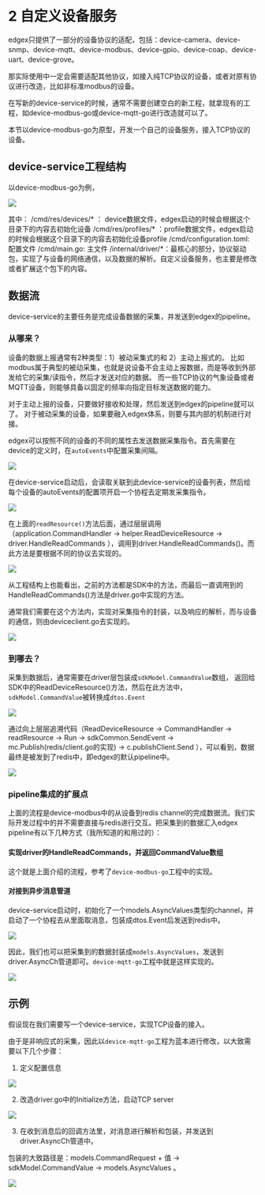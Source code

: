 # 2 自定义设备服务


edgex只提供了一部分的设备协议的适配，包括：device-camera、device-snmp、device-mqtt、device-modbus、device-gpio、device-coap、device-uart、device-grove。

那实际使用中一定会需要适配其他协议，如接入纯TCP协议的设备，或者对原有协议进行改造，比如非标准modbus的设备。

在写新的device-service的时候，通常不需要创建空白的新工程，就拿现有的工程，如device-modbus-go或device-mqtt-go进行改造就可以了。

本节以device-modbus-go为原型，开发一个自己的设备服务，接入TCP协议的设备。

## device-service工程结构

以device-modbus-go为例，

![](media/16481798708761/16481878438288.jpg)

其中：
/cmd/res/devices/* ： device数据文件，edgex启动的时候会根据这个目录下的内容去初始化设备
/cmd/res/profiles/* ：profile数据文件，edgex启动的时候会根据这个目录下的内容去初始化设备profile
/cmd/configuration.toml: 配置文件
/cmd/main.go: 主文件
/internal/driver/*：最核心的部分，协议驱动包，实现了与设备的网络通信，以及数据的解析。自定义设备服务，也主要是修改或者扩展这个包下的内容。


## 数据流

device-service的主要任务是完成设备数据的采集，并发送到edgex的pipeline。


### 从哪来？

设备的数据上报通常有2种类型：1）被动采集式的和 2）主动上报式的。
比如modbus属于典型的被动采集，也就是说设备不会主动上报数据，而是等收到外部发给它的采集/读指令，然后才发送对应的数据。
而一些TCP协议的气象设备或者MQTT设备，则能够具备以固定的频率向指定目标发送数据的能力。

对于主动上报的设备，只要做好接收和处理，然后发送到edgex的pipeline就可以了。
对于被动采集的设备，如果要融入edgex体系，则要与其内部的机制进行对接。

edgex可以按照不同的设备的不同的属性去发送数据采集指令。首先需要在device的定义时，在`autoEvents`中配置采集间隔。

![](media/16481798708761/16484334995880.jpg)


在device-service启动后，会读取关联到此device-service的设备列表，然后给每个设备的autoEvents的配置项开启一个协程去定期发采集指令。

![](media/16481798708761/16484352598743.jpg)



在上面的`readResource()`方法后面，通过层层调用（application.CommandHandler -> helper.ReadDeviceResource -> driver.HandleReadCommands ），调用到driver.HandleReadCommands()。而此方法是要根据不同的协议去实现的。

![](media/16481798708761/16484344176802.jpg)

从工程结构上也能看出，之前的方法都是SDK中的方法，而最后一直调用到的HandleReadCommands()方法是driver.go中实现的方法。

通常我们需要在这个方法内，实现对采集指令的封装，以及响应的解析，而与设备的通信，则由deviceclient.go去实现的。


![](media/16481798708761/16484351356790.jpg)


### 到哪去？

采集到数据后，通常需要在driver层包装成`sdkModel.CommandValue`数组， 返回给SDK中的ReadDeviceResource()方法，然后在此方法中，`sdkModel.CommandValue`被转换成`dtos.Event`


![](media/16481798708761/16484357074493.jpg)

通过向上层层追溯代码（ReadDeviceResource -> CommandHandler -> readResource -> Run -> sdkCommon.SendEvent ->  mc.Publish(redis/client.go的实现) -> c.publishClient.Send ），可以看到，数据最终是被发到了redis中，即edgex的默认pipeline中。

![](media/16481798708761/16484374196062.jpg)


### pipeline集成的扩展点

上面的流程是device-modbus中的从设备到redis channel的完成数据流。我们实际开发过程中的并不需要直接与redis进行交互。把采集到的数据汇入edgex pipeline有以下几种方式（我所知道的和用过的）：

#### 实现driver的HandleReadCommands，并返回CommandValue数组

这个就是上面介绍的流程，参考了`device-modbus-go`工程中的实现。


#### 对接到异步消息管道

device-service启动时，初始化了一个models.AsyncValues类型的channel，并启动了一个协程去从里面取消息，包装成dtos.Event后发送到redis中。

![](media/16481798708761/16484424331752.jpg)


因此，我们也可以把采集到的数据封装成`models.AsyncValues`，发送到driver.AsyncCh管道即可。`device-mqtt-go`工程中就是这样实现的。

![](media/16481798708761/16484501615089.jpg)

## 示例

假设现在我们需要写一个device-service，实现TCP设备的接入。

由于是非响应式的采集，因此以`device-mqtt-go`工程为蓝本进行修改，以大致需要以下几个步骤：

1. 定义配置信息

![](media/16481798708761/16484583401018.jpg)

2. 改造driver.go中的Initialize方法，启动TCP server

![](media/16481798708761/16484586204042.jpg)


3. 在收到消息后的回调方法里，对消息进行解析和包装，并发送到driver.AsyncCh管道中。

包装的大致路径是：models.CommandRequest + 值 -> sdkModel.CommandValue  -> models.AsyncValues 。

![](media/16481798708761/16484596405506.jpg)

